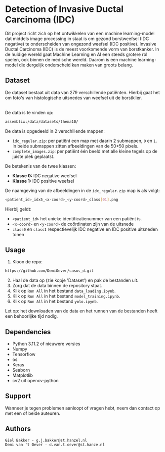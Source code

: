 # Detection of Invasive Ductal Carcinoma (IDC)
Dit project richt zich op het ontwikkelen van een machine learning-model dat middels image processing in staat is om gezond borstweefsel (IDC negative) te onderscheiden van ongezond weefsel (IDC positive). Invasive Ductal Carcinoma (IDC) is de meest voorkomende vorm van borstkanker.
In de huidige wereld gaat Machine Learning en AI een steeds grotere rol spelen, ook binnen de medische wereld. Daarom is een machine learning-model die dergelijk onderscheid kan maken van groots belang.

## Dataset
De dataset bestaat uit data van 279 verschillende patiënten. Hierbij gaat het om foto's van histologische uitsnedes van weefsel uit de borstklier. <br><br>

De data is te vinden op: <br>
```bash
assemblix:/data/datasets/thema10/
```

De data is opgedeeld in 2 verschillende mappen:
- `idc_regular.zip`: per patiënt een map met daarin 2 submappen, `0` en `1`. In beide submappen zitten afbeeldingen van de 50*50 pixels.
- `complete_images.zip`: per patiënt één beeld met alle kleine tegels op de juiste plek geplaatst.

De betekenis van de twee klassen:
- **Klasse 0:** IDC negative weefsel
- **Klasse 1:** IDC positive weefsel

De naamgeving van de afbeeldingen in de `idc_regular.zip` map is als volgt:<br>
```bash
<patient_id>_idx5_<x-coord>_<y-coord>_class[01].png
```

Hierbij geldt:
- `<patient_id>` het unieke identificatienummer van een patiënt is.
- `<x-coord>` en `<y-coord>` de coördinaten zijn van de uitsnede
- `class0` en `class1` respectievelijk IDC negative en IDC positive uitsneden tonen

## Usage
1. Kloon de repo:
```bash
https://github.com/DemiOever/casus_d.git
```
2. Haal de data op (zie kopje 'Dataset') en pak de bestanden uit.
3. Zorg dat de data binnen de repository staat. 
4. Klik op `Run All` in het bestand `data_loading.ipynb`.
4. Klik op `Run All` in het bestand `model_training.ipynb`.
5. Klik op `Run All` in het bestand `yolo.ipynb`.

Let op: het downloaden van de data en het runnen van de bestanden heeft een behoorlijke tijd nodig.

## Dependencies
- Python 3.11.2 of nieuwere versies
- Numpy
- Tensorflow
- os
- Keras
- Seaborn
- Matplotlib
- cv2 uit opencv-python

## Support
Wanneer je tegen problemen aanloopt of vragen hebt, neem dan contact op met een of beide auteuren.

## Authors
    Giel Bakker - g.j.bakker@st.hanzel.nl
    Demi van 't Oever - d.van.t.oever@st.hanze.nl